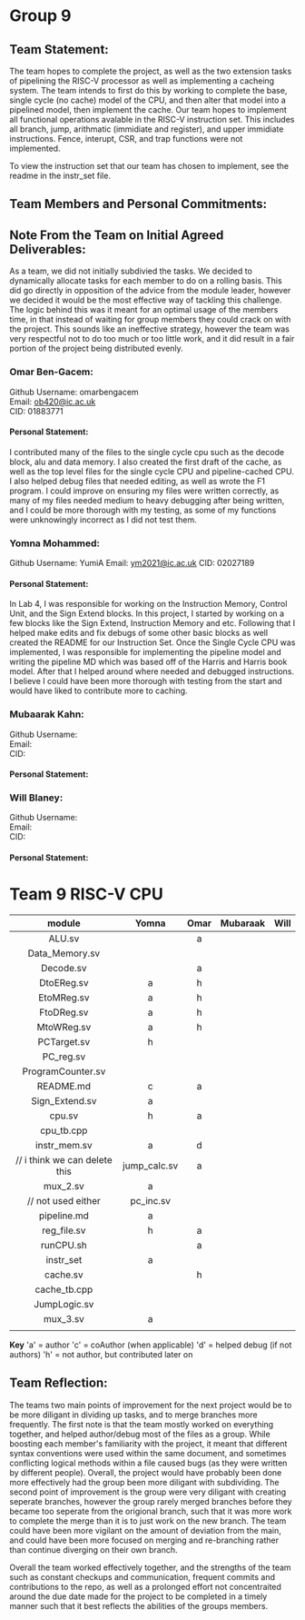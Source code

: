 # Group 9

## Team Statement:

The team hopes to complete the project, as well as the two extension tasks of pipelining the RISC-V processor as well as implementing a cacheing system. The team intends to first do this by working to complete the base, single cycle (no cache) model of the CPU, and then alter that model into a pipelined model, then implement the cache. Our team hopes to implement all functional operations avalable in the RISC-V instruction set. This includes all branch, jump, arithmatic (immidiate and register), and upper immidiate instructions. Fence, interupt, CSR, and trap functions were not implemented.  

To view the instruction set that our team has chosen to implement, see the readme in the instr_set file.

## Team Members and Personal Commitments:

## Note From the Team on Initial Agreed Deliverables:

As a team, we did not initially subdivied the tasks. We decided to dynamically allocate tasks for each member to do on a rolling basis. This did go directly in opposition of the advice from the module leader, however we decided it would be the most effective way of tackling this challenge. The logic behind this was it meant for an optimal usage of the members time, in that instead of waiting for group members they could crack on with the project. This sounds like an ineffective strategy, however the team was very respectful not to do too much or too little work, and it did result in a fair portion of the project being distributed evenly.

### Omar Ben-Gacem:

Github Username: omarbengacem  
Email: ob420@ic.ac.uk  
CID: 01883771  

#### Personal Statement:
I contributed many of the files to the single cycle cpu such as the decode block, alu and data memory. I also created the first draft of the cache, as well as the top level files for the single cycle CPU and pipeline-cached CPU. I also helped debug files that needed editing, as well as wrote the F1 program. I could improve on ensuring my files were written correctly, as many of my files needed medium to heavy debugging after being written, and I could be more thorough with my testing, as some of my functions were unknowingly incorrect as I did not test them.


### Yomna Mohammed:

Github Username:  YumiA
Email:  ym2021@ic.ac.uk
CID: 02027189

#### Personal Statement:
In Lab 4, I was responsible for working on the Instruction Memory, Control Unit, and the Sign Extend blocks. In this project, I started by working on a few blocks like the Sign Extend, Instruction Memory and etc. Following that I helped make edits and fix debugs of some other basic blocks as well created the README for our Instruction Set. Once the Single Cycle CPU was implemented, I was responsible for implementing the pipeline model and writing the pipeline MD which was based off of the Harris and Harris book model. After that I helped around where needed and debugged instructions. I believe I could have been more thorough with testing from the start and would have liked to contribute more to caching.


### Mubaarak Kahn:

Github Username:  
Email:  
CID:  

#### Personal Statement:




### Will Blaney: 


Github Username:  
Email:   
CID:   

#### Personal Statement:








# Team 9 RISC-V CPU

| module      | Yomna | Omar | Mubaraak | Will |
| :------:    | :------: | :------: | :------: | :------: |
| ALU.sv |  | a |  |  |
| Data_Memory.sv |  |  |  |  |
| Decode.sv |  | a |  |  |
| DtoEReg.sv | a | h |  |  |
| EtoMReg.sv | a | h |  |  |
| FtoDReg.sv | a | h |  |  |
| MtoWReg.sv | a | h |  |  |
| PCTarget.sv | h |  |  |  |
| PC_reg.sv |  |  |  |  |
| ProgramCounter.sv |  |  |  |  |
| README.md | c | a |  |  |
| Sign_Extend.sv | a |  |  |  |
| cpu.sv | h | a |  |  |
| cpu_tb.cpp |  |  |  |  |
| instr_mem.sv | a | d |  |  |
// i think we can delete this | jump_calc.sv | a |  |  |  |
| mux_2.sv | a |  |  |  |
// not used either | pc_inc.sv |  |  |  |  |
| pipeline.md | a |  |  |  |
| reg_file.sv | h | a |  |  |
| runCPU.sh |  | a |  |  |
| instr_set | a |  |  |  |
| cache.sv |  | h |  |  |
| cache_tb.cpp |  |  |  |  |
| JumpLogic.sv |  |  |  |  |
| mux_3.sv | a |  |  |  |
|  |  |  |  |  |


**Key**
'a' = author
'c' = coAuthor (when applicable)
'd' = helped debug (if not authors)
'h' = not author, but contributed later on 
 
## Team Reflection:

The teams two main points of improvement for the next project would be to be more diligant in dividing up tasks, and to merge branches more frequently. The first note is that the team mostly worked on everything together, and helped author/debug most of the files as a group. While boosting each member's familiarity with the project, it meant that different syntax conventions were used within the same document, and sometimes conflicting logical methods within a file caused bugs (as they were written by different people). Overall, the project would have probably been done more effectively had the group been more diligant with subdividing. The second point of improvement is the group were very diligant with creating seperate branches, however the group rarely merged branches before they became too seperate from the origional branch, such that it was more work to complete the merge than it is to just work on the new branch. The team could have been more vigilant on the amount of deviation from the main, and could have been more focused on merging and re-branching rather than continue diverging on their own branch.

Overall the team worked effectively together, and the strengths of the team such as constant checkups and communication, frequent commits and contributions to the repo, as well as a prolonged effort not concentraited around the due date made for the project to be completed in a timely manner such that it best reflects the abilities of the groups members.
